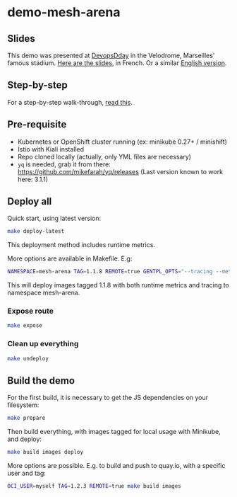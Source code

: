 # demo-mesh-arena

## Slides

This demo was presented at [DevopsDday](http://2018.devops-dday.com/) in the Velodrome, Marseilles' famous stadium.
[Here are the slides](https://docs.google.com/presentation/d/1PzRD3BquEI3Al6y2_vSrZqUY0AlJF54_uuWYhr81t5g), in French. Or a similar [English version](https://docs.google.com/presentation/d/1WZDmIcfzKC9GMqz8Cvcb0_mJK_hIH-JxEDROZLnEnng).

## Step-by-step

For a step-by-step walk-through, [read this](./STEP-BY-STEP.md).

## Pre-requisite

- Kubernetes or OpenShift cluster running (ex: minikube 0.27+ / minishift)
- Istio with Kiali installed
- Repo cloned locally (actually, only YML files are necessary)
- `yq` is needed, grab it from there: https://github.com/mikefarah/yq/releases (Last version known to work here: 3.1.1)

## Deploy all

Quick start, using latest version:

```bash
make deploy-latest
```

This deployment method includes runtime metrics.

More options are available in Makefile. E.g:

```bash
NAMESPACE=mesh-arena TAG=1.1.8 REMOTE=true GENTPL_OPTS="--tracing --metrics" make deploy
```

This will deploy images tagged 1.1.8 with both runtime metrics and tracing to namespace mesh-arena.

### Expose route

```bash
make expose
```

### Clean up everything

```bash
make undeploy
```

## Build the demo

For the first build, it is necessary to get the JS dependencies on your filesystem:

```bash
make prepare
```

Then build everything, with images tagged for local usage with Minikube, and deploy:

```bash
make build images deploy
```

More options are possible. E.g. to build and push to quay.io, with a specific user and tag:

```bash
OCI_USER=myself TAG=1.2.3 REMOTE=true make build images
```
